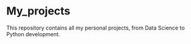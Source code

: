 # My_projects
This repository contains all my personal projects, from Data Science to Python development.
